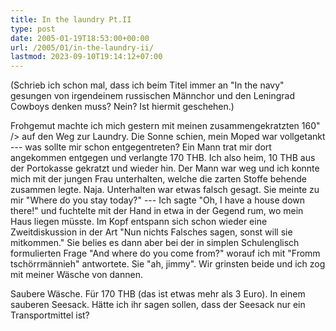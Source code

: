 ```yaml
---
title: In the laundry Pt.II
type: post
date: 2005-01-19T18:53:00+00:00
url: /2005/01/in-the-laundry-ii/
lastmod: 2023-09-10T19:14:12+07:00
---
```

(Schrieb ich schon mal, dass ich beim Titel immer an "In the navy" gesungen von irgendeinem russischen Männchor und den Leningrad Cowboys denken muss? Nein? Ist hiermit geschehen.)

Frohgemut machte ich mich gestern mit meinen zusammengekratzten 160" /> auf den Weg zur Laundry. Die Sonne schien, mein Moped war vollgetankt --- was sollte mir schon entgegentreten? Ein Mann trat mir dort angekommen entgegen und verlangte 170 THB. Ich also heim, 10 THB aus der Portokasse gekratzt und wieder hin. Der Mann war weg und ich konnte mich mit der jungen Frau unterhalten, welche die zarten Stoffe behende zusammen legte. Naja. Unterhalten war etwas falsch gesagt. Sie meinte zu mir "Where do you stay today?" --- Ich sagte "Oh, I have a house down there!" und fuchtelte mit der Hand in etwa in der Gegend rum, wo mein Haus liegen müsste. Im Kopf entspann sich schon wieder eine Zweitdiskussion in der Art "Nun nichts Falsches sagen, sonst will sie mitkommen." Sie belies es dann aber bei der in simplen Schulenglisch formulierten Frage "And where do you come from?" worauf ich mit "Fromm tschörrmännieh" antwortete. Sie "ah, jimmy". Wir grinsten beide und ich zog mit meiner Wäsche von dannen.

Saubere Wäsche. Für 170 THB (das ist etwas mehr als 3 Euro). In einem sauberen Seesack. Hätte ich ihr sagen sollen, dass der Seesack nur ein Transportmittel ist?
